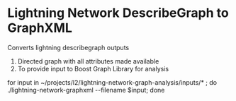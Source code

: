 
# Lightning Network DescribeGraph to GraphXML

Converts lightning describegraph outputs

1. Directed graph with all attributes made available
2. To provide input to Boost Graph Library for analysis


for input in ~/projects/l2/lightning-network-graph-analysis/inputs/* ; do ./lightning-network-graphxml --filename $input; done
